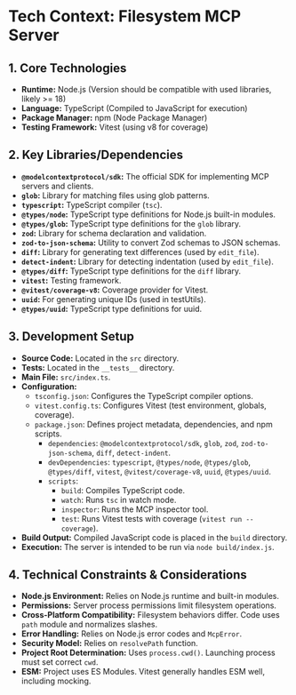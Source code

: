 <!-- Version: 4.3 | Last Updated: 2025-04-06 | Updated By: Roo -->
# Tech Context: Filesystem MCP Server

## 1. Core Technologies

- **Runtime:** Node.js (Version should be compatible with used libraries, likely >= 18)
- **Language:** TypeScript (Compiled to JavaScript for execution)
- **Package Manager:** npm (Node Package Manager)
- **Testing Framework:** Vitest (using v8 for coverage)

## 2. Key Libraries/Dependencies

- **`@modelcontextprotocol/sdk`:** The official SDK for implementing MCP servers and clients.
- **`glob`:** Library for matching files using glob patterns.
- **`typescript`:** TypeScript compiler (`tsc`).
- **`@types/node`:** TypeScript type definitions for Node.js built-in modules.
- **`@types/glob`:** TypeScript type definitions for the `glob` library.
- **`zod`:** Library for schema declaration and validation.
- **`zod-to-json-schema`:** Utility to convert Zod schemas to JSON schemas.
- **`diff`:** Library for generating text differences (used by `edit_file`).
- **`detect-indent`:** Library for detecting indentation (used by `edit_file`).
- **`@types/diff`:** TypeScript type definitions for the `diff` library.
- **`vitest`:** Testing framework.
- **`@vitest/coverage-v8`:** Coverage provider for Vitest.
- **`uuid`:** For generating unique IDs (used in testUtils).
- **`@types/uuid`:** TypeScript type definitions for uuid.

## 3. Development Setup

- **Source Code:** Located in the `src` directory.
- **Tests:** Located in the `__tests__` directory.
- **Main File:** `src/index.ts`.
- **Configuration:**
  - `tsconfig.json`: Configures the TypeScript compiler options.
  - `vitest.config.ts`: Configures Vitest (test environment, globals, coverage).
  - `package.json`: Defines project metadata, dependencies, and npm scripts.
    - `dependencies`: `@modelcontextprotocol/sdk`, `glob`, `zod`, `zod-to-json-schema`, `diff`, `detect-indent`.
    - `devDependencies`: `typescript`, `@types/node`, `@types/glob`, `@types/diff`, `vitest`, `@vitest/coverage-v8`, `uuid`, `@types/uuid`.
    - `scripts`:
      - `build`: Compiles TypeScript code.
      - `watch`: Runs `tsc` in watch mode.
      - `inspector`: Runs the MCP inspector tool.
      - `test`: Runs Vitest tests with coverage (`vitest run --coverage`).
- **Build Output:** Compiled JavaScript code is placed in the `build` directory.
- **Execution:** The server is intended to be run via `node build/index.js`.

## 4. Technical Constraints & Considerations

- **Node.js Environment:** Relies on Node.js runtime and built-in modules.
- **Permissions:** Server process permissions limit filesystem operations.
- **Cross-Platform Compatibility:** Filesystem behaviors differ. Code uses `path` module and normalizes slashes.
- **Error Handling:** Relies on Node.js error codes and `McpError`.
- **Security Model:** Relies on `resolvePath` function.
- **Project Root Determination:** Uses `process.cwd()`. Launching process must set correct `cwd`.
- **ESM:** Project uses ES Modules. Vitest generally handles ESM well, including mocking.
